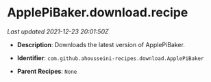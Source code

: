 # ApplePiBaker.download.recipe

_Last updated 2021-12-23 20:01:50Z_

- **Description**: Downloads the latest version of ApplePiBaker.

- **Identifier**: `com.github.ahousseini-recipes.download.ApplePiBaker`

- **Parent Recipes**: `None`
